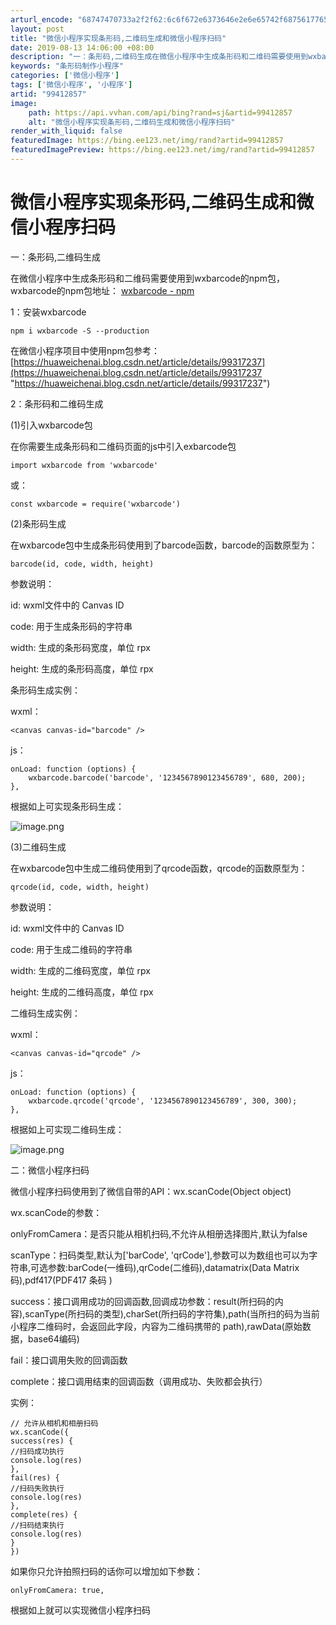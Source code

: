 ```yaml
---
arturl_encode: "68747470733a2f2f62:6c6f672e6373646e2e6e65742f6875617765696368656e6169:2f61727469636c652f64657461696c732f3939343132383537"
layout: post
title: "微信小程序实现条形码,二维码生成和微信小程序扫码"
date: 2019-08-13 14:06:00 +08:00
description: "一：条形码,二维码生成在微信小程序中生成条形码和二维码需要使用到wxbarcode的npm包，wxb"
keywords: "条形码制作小程序"
categories: ['微信小程序']
tags: ['微信小程序', '小程序']
artid: "99412857"
image:
    path: https://api.vvhan.com/api/bing?rand=sj&artid=99412857
    alt: "微信小程序实现条形码,二维码生成和微信小程序扫码"
render_with_liquid: false
featuredImage: https://bing.ee123.net/img/rand?artid=99412857
featuredImagePreview: https://bing.ee123.net/img/rand?artid=99412857
---
```


# 微信小程序实现条形码,二维码生成和微信小程序扫码

一：条形码,二维码生成

在微信小程序中生成条形码和二维码需要使用到wxbarcode的npm包，wxbarcode的npm包地址：
[wxbarcode - npm](https://www.npmjs.com/package/wxbarcode "wxbarcode - npm")

1：安装wxbarcode

```
npm i wxbarcode -S --production
```

在微信小程序项目中使用npm包参考：
[https://huaweichenai.blog.csdn.net/article/details/99317237](https://huaweichenai.blog.csdn.net/article/details/99317237 "https://huaweichenai.blog.csdn.net/article/details/99317237")

2：条形码和二维码生成

(1)引入wxbarcode包

在你需要生成条形码和二维码页面的js中引入exbarcode包

```
import wxbarcode from 'wxbarcode'
```

或：

```
const wxbarcode = require('wxbarcode')
```

(2)条形码生成

在wxbarcode包中生成条形码使用到了barcode函数，barcode的函数原型为：

```
barcode(id, code, width, height)
```

参数说明：

id: wxml文件中的 Canvas ID

code: 用于生成条形码的字符串

width: 生成的条形码宽度，单位 rpx

height: 生成的条形码高度，单位 rpx

条形码生成实例：

wxml：

```
<canvas canvas-id="barcode" />
```

js：

```
onLoad: function (options) {
    wxbarcode.barcode('barcode', '1234567890123456789', 680, 200);
},
```

根据如上可实现条形码生成：

![image.png](https://i-blog.csdnimg.cn/blog_migrate/346ebd9bc7bb210beffd249f9a0ddaa8.png)

(3)二维码生成

在wxbarcode包中生成二维码使用到了qrcode函数，qrcode的函数原型为：

```
qrcode(id, code, width, height)
```

参数说明：

id: wxml文件中的 Canvas ID

code: 用于生成二维码的字符串

width: 生成的二维码宽度，单位 rpx

height: 生成的二维码高度，单位 rpx

二维码生成实例：

wxml：

```
<canvas canvas-id="qrcode" />
```

js：

```
onLoad: function (options) {
    wxbarcode.qrcode('qrcode', '1234567890123456789', 300, 300);
},
```

根据如上可实现二维码生成：

![image.png](https://i-blog.csdnimg.cn/blog_migrate/b06150704211c5b0f3a4e9723df4632d.png)

二：微信小程序扫码

微信小程序扫码使用到了微信自带的API：wx.scanCode(Object object)

wx.scanCode的参数：

onlyFromCamera：是否只能从相机扫码,不允许从相册选择图片,默认为false

scanType：扫码类型,默认为['barCode', 'qrCode'],参数可以为数组也可以为字符串,可选参数:barCode(一维码),qrCode(二维码),datamatrix(Data Matrix 码),pdf417(PDF417 条码 )

success：接口调用成功的回调函数,回调成功参数：result(所扫码的内容),scanType(所扫码的类型),charSet(所扫码的字符集),path(当所扫的码为当前小程序二维码时，会返回此字段，内容为二维码携带的 path),rawData(原始数据，base64编码)

fail：接口调用失败的回调函数

complete：接口调用结束的回调函数（调用成功、失败都会执行）

实例：

```
// 允许从相机和相册扫码
wx.scanCode({
success(res) {
//扫码成功执行
console.log(res)
},
fail(res) {
//扫码失败执行
console.log(res)
},
complete(res) {
//扫码结束执行
console.log(res)
}
})
```

如果你只允许拍照扫码的话你可以增加如下参数：

```
onlyFromCamera: true,
```

根据如上就可以实现微信小程序扫码